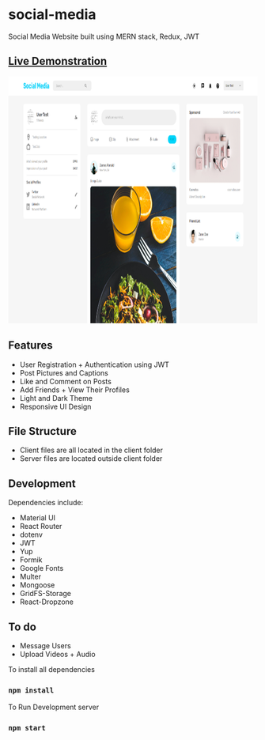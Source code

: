 # social-media
Social Media Website built using MERN stack, Redux, JWT

## [Live Demonstration](https://social-media-n80y.onrender.com)
<img src="https://github.com/ngoytom/social-media/blob/main/socialmediademo.png" width="900" height="500">

## Features
- User Registration + Authentication using JWT
- Post Pictures and Captions
- Like and Comment on Posts
- Add Friends + View Their Profiles
- Light and Dark Theme
- Responsive UI Design

## File Structure
- Client files are all located in the client folder
- Server files are located outside client folder

## Development
Dependencies include:
- Material UI
- React Router
- dotenv
- JWT
- Yup
- Formik
- Google Fonts
- Multer
- Mongoose
- GridFS-Storage
- React-Dropzone

## To do
- Message Users
- Upload Videos + Audio

To install all dependencies
### `npm install`

To Run Development server
### `npm start`
